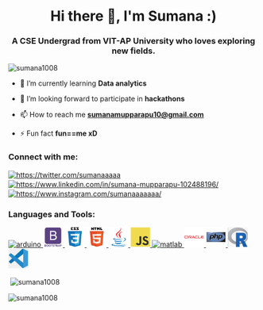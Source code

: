 <h1 align="center">Hi there 👋, I'm Sumana :)</h1>
<h3 align="center">A CSE Undergrad from VIT-AP University who loves exploring new fields.</h3>

<p align="left"> <img src="https://komarev.com/ghpvc/?username=sumana1008&label=Profile%20views&color=0e75b6&style=flat" alt="sumana1008" /> </p>

- 🌱 I’m currently learning **Data analytics**

- 🤝 I’m looking forward to participate in **hackathons**

- 📫 How to reach me **sumanamupparapu10@gmail.com**

- ⚡ Fun fact **fun==me xD**

<h3 align="left">Connect with me:</h3>
<p align="left">
<a href="https://twitter.com/https://twitter.com/sumanaaaaa" target="blank"><img align="center" src="https://raw.githubusercontent.com/rahuldkjain/github-profile-readme-generator/master/src/images/icons/Social/twitter.svg" alt="https://twitter.com/sumanaaaaa" height="30" width="40" /></a>
<a href="https://linkedin.com/in/https://www.linkedin.com/in/sumana-mupparapu-102488196/" target="blank"><img align="center" src="https://raw.githubusercontent.com/rahuldkjain/github-profile-readme-generator/master/src/images/icons/Social/linked-in-alt.svg" alt="https://www.linkedin.com/in/sumana-mupparapu-102488196/" height="30" width="40" /></a>
<a href="https://instagram.com/https://www.instagram.com/sumanaaaaaaa/" target="blank"><img align="center" src="https://raw.githubusercontent.com/rahuldkjain/github-profile-readme-generator/master/src/images/icons/Social/instagram.svg" alt="https://www.instagram.com/sumanaaaaaaa/" height="30" width="40" /></a>
</p>

<h3 align="left">Languages and Tools:</h3>
<p align="left"> <a href="https://www.arduino.cc/" target="_blank"> <img src="https://cdn.worldvectorlogo.com/logos/arduino-1.svg" alt="arduino" width="40" height="40"/> </a> <a href="https://getbootstrap.com" target="_blank"> <img src="https://raw.githubusercontent.com/devicons/devicon/master/icons/bootstrap/bootstrap-plain-wordmark.svg" alt="bootstrap" width="40" height="40"/> </a> <a href="https://www.w3schools.com/css/" target="_blank"> <img src="https://raw.githubusercontent.com/devicons/devicon/master/icons/css3/css3-original-wordmark.svg" alt="css3" width="40" height="40"/> </a> <a href="https://www.w3.org/html/" target="_blank"> <img src="https://raw.githubusercontent.com/devicons/devicon/master/icons/html5/html5-original-wordmark.svg" alt="html5" width="40" height="40"/> </a> <a href="https://www.java.com" target="_blank"> <img src="https://raw.githubusercontent.com/devicons/devicon/master/icons/java/java-original.svg" alt="java" width="40" height="40"/> </a> <a href="https://developer.mozilla.org/en-US/docs/Web/JavaScript" target="_blank"> <img src="https://raw.githubusercontent.com/devicons/devicon/master/icons/javascript/javascript-original.svg" alt="javascript" width="40" height="40"/> </a> <a href="https://www.mathworks.com/" target="_blank"> <img src="https://upload.wikimedia.org/wikipedia/commons/2/21/Matlab_Logo.png" alt="matlab" width="40" height="40"/> </a> <a href="https://www.oracle.com/" target="_blank"> <img src="https://raw.githubusercontent.com/devicons/devicon/master/icons/oracle/oracle-original.svg" alt="oracle" width="40" height="40"/> </a> <a href="https://www.php.net" target="_blank"> <img src="https://raw.githubusercontent.com/devicons/devicon/master/icons/php/php-original.svg" alt="php" width="40" height="40"/> </a> <a href="https://www.rstudio.com/" target="_blank"> <img src="https://raw.githubusercontent.com/SimranAnand1/SimranAnand1/main/r.PNG" alt="Rstudio" width="40" height="40"/> </a> <a href="https://code.visualstudio.com/" target="_blank"> <img src="https://raw.githubusercontent.com/SimranAnand1/SimranAnand1/main/Vscode.PNG" alt="Visual Studio Code" width="40" height="40"/> </a> </p>

<p>&nbsp;<img align="center" src="https://github-readme-stats.vercel.app/api?username=sumana1008&show_icons=true&locale=en" alt="sumana1008" /></p>
<p><img align="center" src="https://github-readme-streak-stats.herokuapp.com/?user=sumana1008&" alt="sumana1008" /></p>

